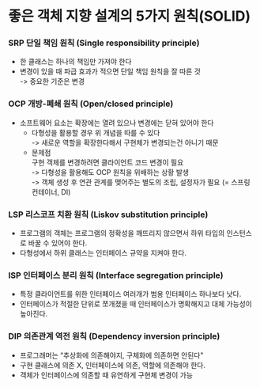 # 좋은 객체 지향 설계의 5가지 원칙(SOLID)

### SRP 단일 책임 원칙 (Single responsibility principle)  
* 한 클래스는 하나의 책임만 가져야 한다  
* 변경이 있을 때 파급 효과가 적으면 단일 책임 원칙을 잘 따른 것  
  -> 중요한 기준은 변경  
  
### OCP 개방-폐쇄 원칙 (Open/closed principle)
* 소프트웨어 요소는 확장에는 열려 있으나 변경에는 닫혀 있어야 한다
  * 다형성을 활용할 경우 위 개념을 따를 수 있다  
    -> 새로운 역할을 확장한다해서 구현체가 변경되는건 아니기 때문
  * 문제점  
    구현 객체를 변경하려면 클라이언트 코드 변경이 필요  
    -> 다형성을 활용해도 OCP 원칙을 위배하는 상황 발생  
    -> 객체 생성 후 연관 관계를 맺어주는 별도의 조립, 설정자가 필요 (= 스프링 컨테이너, DI)  

### LSP 리스코프 치환 원칙 (Liskov substitution principle)
* 프로그램의 객체는 프로그램의 정확성을 깨뜨리지 않으면서 하위 타입의 인스턴스로 바꿀 수 있어야 한다.
* 다형성에서 하위 클래스는 인터페이스 규약을 지켜야 한다.

### ISP 인터페이스 분리 원칙 (Interface segregation principle)
* 특정 클라이언트를 위한 인터페이스 여러개가 범용 인터페이스 하나보다 낫다.  
* 인터페이스가 적절한 단위로 쪼개졌을 때 인터페이스가 명확해지고 대체 가능성이 높아진다.  

### DIP 의존관계 역전 원칙 (Dependency inversion principle)
* 프로그래머는 “추상화에 의존해야지, 구체화에 의존하면 안된다"
* 구현 클래스에 의존 X, 인터페이스에 의존, 역할에 의존해야 한다.
* 객체가 인터페이스에 의존할 때 유연하게 구현체 변경이 가능
